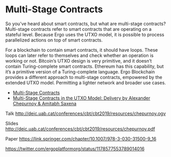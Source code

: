# Multi-Stage Contracts

So you’ve heard about smart contracts, but what are multi-stage contracts? Multi-stage contracts refer to smart contracts that are operating on a stateful level. Because Ergo uses the UTXO model, it is possible to process parallelized actions on top of smart contracts. 

For a blockchain to contain smart contracts, it should have loops. These loops can later refer to themselves and check whether an operation is working or not. Bitcoin’s UTXO design is very primitive, and it doesn’t contain Turing-complete smart contracts. Ethereum has this capability, but it’s a primitive version of a Turing-complete language. Ergo Blockchain provides a different approach to multi-stage contracts, empowered by the extended UTXO model. Permitting a lighter network and broader use cases.

- [Multi-Stage Contracts](https://ergoplatform.org/en/blog/2021-04-16-multi-stage-contracts/)
- [Multi-Stage Contracts in the UTXO Model: Delivery by Alexander Chepurnoy & Amitabh Saxena](https://www.youtube.com/watch?v=g3FlM_WOwBU)

Talk http://deic.uab.cat/conferences/cbt/cbt2019/resources/chepurnoy.ogv

Slides http://deic.uab.cat/conferences/cbt/cbt2019/resources/chepurnoy.pdf

Paper https://link.springer.com/chapter/10.1007/978-3-030-31500-9_16

https://twitter.com/ergoplatformorg/status/1178577553789014016